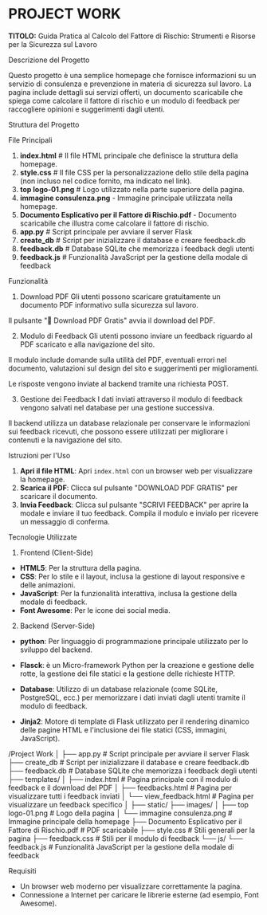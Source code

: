# PROJECT WORK
**TITOLO:** 
Guida Pratica al Calcolo del Fattore di Rischio: Strumenti e Risorse per la Sicurezza sul Lavoro 

Descrizione del Progetto

Questo progetto è una semplice homepage che fornisce informazioni su un servizio di consulenza e prevenzione in materia di sicurezza sul lavoro. La pagina include dettagli sui servizi offerti, un documento scaricabile che spiega come calcolare il fattore di rischio e un modulo di feedback per raccogliere opinioni e suggerimenti dagli utenti.

Struttura del Progetto

File Principali

1. **index.html**                   # Il file HTML principale che definisce la struttura della homepage.
2. **style.css**                    # Il file CSS per la personalizzazione dello stile della pagina (non incluso nel codice fornito, ma indicato nel link).
3. **top logo-01.png**              # Logo utilizzato nella parte superiore della pagina.
4. **immagine consulenza.png** - Immagine principale utilizzata nella homepage.
5. **Documento Esplicativo per il Fattore di Rischio.pdf** - Documento scaricabile che illustra come calcolare il fattore di rischio.
6. **app.py**                       # Script principale per avviare il server Flask
7. **create_db**                    # Script per inizializzare il database e creare feedback.db
8. **feedback.db**                  # Database SQLite che memorizza i feedback degli utenti
9. **feedback.js**                  # Funzionalità JavaScript per la gestione della modale di feedback

Funzionalità

1. Download PDF
Gli utenti possono scaricare gratuitamente un documento PDF informativo sulla sicurezza sul lavoro.

Il pulsante "📄 Download PDF Gratis" avvia il download del PDF.

2. Modulo di Feedback
Gli utenti possono inviare un feedback riguardo al PDF scaricato e alla navigazione del sito.

Il modulo include domande sulla utilità del PDF, eventuali errori nel documento, valutazioni sul design del sito e suggerimenti per miglioramenti.

Le risposte vengono inviate al backend tramite una richiesta POST.

3. Gestione dei Feedback
I dati inviati attraverso il modulo di feedback vengono salvati nel database per una gestione successiva.

Il backend utilizza un database relazionale per conservare le informazioni sui feedback ricevuti, che possono essere utilizzati per migliorare i contenuti e la navigazione del sito.

Istruzioni per l'Uso

1. **Apri il file HTML**: Apri `index.html` con un browser web per visualizzare la homepage.
2. **Scarica il PDF**: Clicca sul pulsante "DOWNLOAD PDF GRATIS" per scaricare il documento.
3. **Invia Feedback**: Clicca sul pulsante "SCRIVI FEEDBACK" per aprire la modale e inviare il tuo feedback. Compila il modulo e invialo per ricevere un messaggio di conferma.

Tecnologie Utilizzate

1. Frontend (Client-Side)
- **HTML5**: Per la struttura della pagina.
- **CSS**: Per lo stile e il layout, inclusa la gestione di layout responsive e delle animazioni.
- **JavaScript**: Per la funzionalità interattiva, inclusa la gestione della modale di feedback.
- **Font Awesome**: Per le icone dei social media.

2. Backend (Server-Side)
- **python**: Per linguaggio di programmazione principale utilizzato per lo sviluppo del backend.
- **Flasck**: è un Micro-framework Python per la creazione e gestione delle rotte, la gestione dei file statici e la gestione delle richieste HTTP.

- **Database**: Utilizzo di un database relazionale (come SQLite, PostgreSQL, ecc.) per memorizzare i dati inviati dagli utenti tramite il modulo di feedback.

- **Jinja2**: Motore di template di Flask utilizzato per il rendering dinamico delle pagine HTML e l'inclusione dei file statici (CSS, immagini, JavaScript).


/Project Work
│
├── app.py                       # Script principale per avviare il server Flask
├── create_db                    # Script per inizializzare il database e creare feedback.db
├── feedback.db                  # Database SQLite che memorizza i feedback degli utenti
├── templates/
│   ├── index.html               # Pagina principale con il modulo di feedback e il download del PDF
│   ├── feedbacks.html           # Pagina per visualizzare tutti i feedback inviati
│   └── view_feedback.html       # Pagina per visualizzare un feedback specifico
│
├── static/
    ├── images/
    │   ├── top logo-01.png            # Logo della pagina
    │   └── immagine consulenza.png    # Immagine principale della homepage
    ├── Documento Esplicativo per il Fattore di Rischio.pdf      # PDF scaricabile
    ├── style.css                      # Stili generali per la pagina
    ├── feedback.css                   # Stili per il modulo di feedback
    └── js/
        └── feedback.js                # Funzionalità JavaScript per la gestione della modale di feedback


Requisiti

- Un browser web moderno per visualizzare correttamente la pagina.
- Connessione a Internet per caricare le librerie esterne (ad esempio, Font Awesome).


